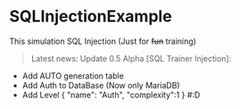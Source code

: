 # SQLInjectionExample
This simulation SQL Injection (Just for ~~fun~~ training)
>Latest news: 
Update 0.5 Alpha [SQL Trainer Injection]:
 - Add AUTO generation table
 - Add Auth to DataBase (Now only MariaDB)
 - Add Level {
 "name": "Auth",
 "complexity":1
 }
 #:D